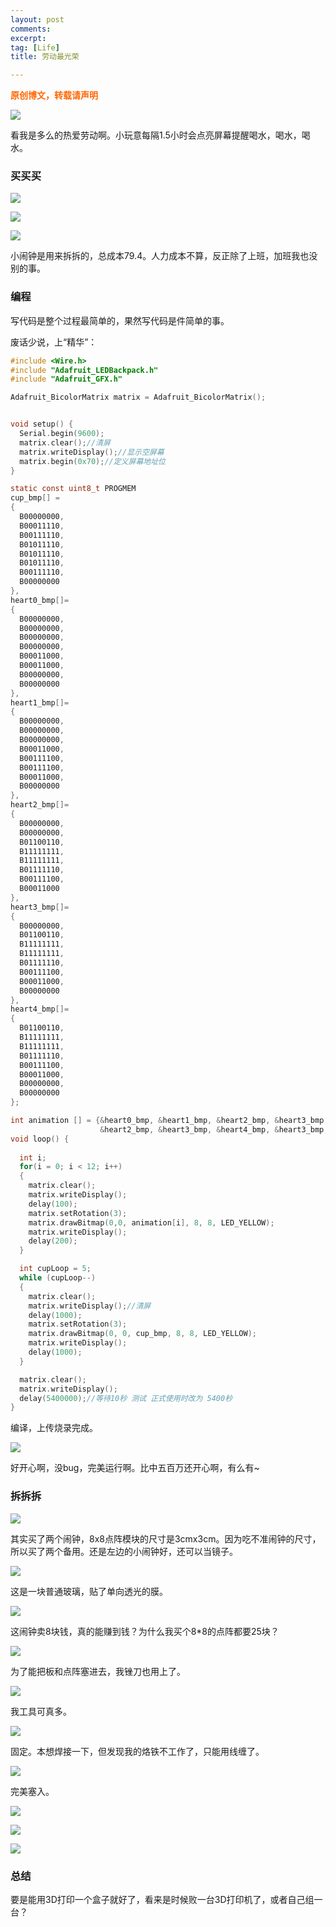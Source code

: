 ```yaml
---
layout: post
comments: 
excerpt:  
tag: [Life]
title: 劳动最光荣

---
```


<span style="color: #ff6600;"><strong>原创博文，转载请声明</strong></span>

![](../../images/gril/01.gif)

看我是多么的热爱劳动啊。小玩意每隔1.5小时会点亮屏幕提醒喝水，喝水，喝水。

### 买买买

![](../../images/gril/15.png)

![](../../images/gril/16.png)

![](../../images/gril/17.png)

小闹钟是用来拆拆的，总成本79.4。人力成本不算，反正除了上班，加班我也没别的事。

### 编程

写代码是整个过程最简单的，果然写代码是件简单的事。

废话少说，上“精华”：

```c
#include <Wire.h>
#include "Adafruit_LEDBackpack.h"
#include "Adafruit_GFX.h"

Adafruit_BicolorMatrix matrix = Adafruit_BicolorMatrix();


void setup() {
  Serial.begin(9600);
  matrix.clear();//清屏
  matrix.writeDisplay();//显示空屏幕
  matrix.begin(0x70);//定义屏幕地址位
}

static const uint8_t PROGMEM
cup_bmp[] =
{
  B00000000,
  B00011110,
  B00111110,
  B01011110,
  B01011110,
  B01011110,
  B00111110,
  B00000000
},
heart0_bmp[]=
{
  B00000000,
  B00000000,
  B00000000, 
  B00000000,
  B00011000, 
  B00011000, 
  B00000000, 
  B00000000
},
heart1_bmp[]=
{
  B00000000,
  B00000000,
  B00000000, 
  B00011000,
  B00111100, 
  B00111100, 
  B00011000, 
  B00000000
},
heart2_bmp[]=
{
  B00000000,
  B00000000,
  B01100110, 
  B11111111,
  B11111111, 
  B01111110, 
  B00111100, 
  B00011000
},
heart3_bmp[]=
{
  B00000000,
  B01100110,
  B11111111, 
  B11111111,
  B01111110, 
  B00111100, 
  B00011000, 
  B00000000
},
heart4_bmp[]=
{
  B01100110,
  B11111111,
  B11111111,
  B01111110,
  B00111100,
  B00011000,
  B00000000,
  B00000000
};

int animation [] = {&heart0_bmp, &heart1_bmp, &heart2_bmp, &heart3_bmp, &heart4_bmp, &heart3_bmp,
                    &heart2_bmp, &heart3_bmp, &heart4_bmp, &heart3_bmp, &heart2_bmp, &heart3_bmp};
void loop() {
  
  int i;
  for(i = 0; i < 12; i++)
  {
    matrix.clear();
    matrix.writeDisplay();
    delay(100);
    matrix.setRotation(3);
    matrix.drawBitmap(0,0, animation[i], 8, 8, LED_YELLOW);
    matrix.writeDisplay();
    delay(200);
  }

  int cupLoop = 5;
  while (cupLoop--)
  {
    matrix.clear();
    matrix.writeDisplay();//清屏
    delay(1000);
    matrix.setRotation(3);
    matrix.drawBitmap(0, 0, cup_bmp, 8, 8, LED_YELLOW);
    matrix.writeDisplay();
    delay(1000);
  }

  matrix.clear();
  matrix.writeDisplay();
  delay(5400000);//等待10秒 测试 正式使用时改为 5400秒
}
```

编译，上传烧录完成。

![](../../images/gril/03.jpeg)

好开心啊，没bug，完美运行啊。比中五百万还开心啊，有么有~

### 拆拆拆

![](../../images/gril/04.jpeg)

其实买了两个闹钟，8x8点阵模块的尺寸是3cmx3cm。因为吃不准闹钟的尺寸，所以买了两个备用。还是左边的小闹钟好，还可以当镜子。

![](../../images/gril/05.jpeg)

这是一块普通玻璃，贴了单向透光的膜。

![](../../images/gril/06.jpeg)

这闹钟卖8块钱，真的能赚到钱？为什么我买个8*8的点阵都要25块？

![](../../images/gril/08.jpeg)

为了能把板和点阵塞进去，我锉刀也用上了。

![](../../images/gril/09.jpeg)

我工具可真多。

![](../../images/gril/10.jpeg)

固定。本想焊接一下，但发现我的烙铁不工作了，只能用线缠了。

![](../../images/gril/11.jpeg)

完美塞入。

![](../../images/gril/12.jpeg)

![](../../images/gril/13.jpeg)

![](../../images/gril/14.jpeg)

### 总结

要是能用3D打印一个盒子就好了，看来是时候败一台3D打印机了，或者自己组一台？